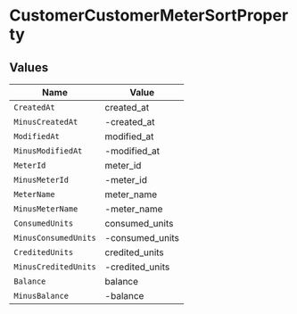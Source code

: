 # CustomerCustomerMeterSortProperty


## Values

| Name                 | Value                |
| -------------------- | -------------------- |
| `CreatedAt`          | created_at           |
| `MinusCreatedAt`     | -created_at          |
| `ModifiedAt`         | modified_at          |
| `MinusModifiedAt`    | -modified_at         |
| `MeterId`            | meter_id             |
| `MinusMeterId`       | -meter_id            |
| `MeterName`          | meter_name           |
| `MinusMeterName`     | -meter_name          |
| `ConsumedUnits`      | consumed_units       |
| `MinusConsumedUnits` | -consumed_units      |
| `CreditedUnits`      | credited_units       |
| `MinusCreditedUnits` | -credited_units      |
| `Balance`            | balance              |
| `MinusBalance`       | -balance             |